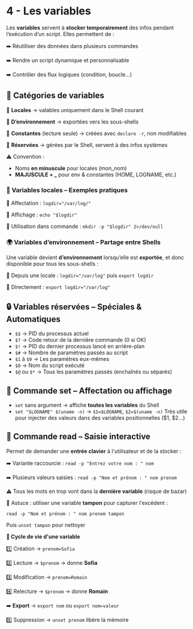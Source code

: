 # 4 - Les variables

Les **variables** servent à **stocker temporairement** des infos pendant l’exécution d’un script. Elles permettent de :

➡️ Réutiliser des données dans plusieurs commandes

➡️ Rendre un script dynamique et personnalisable

➡️ Contrôler des flux logiques (condition, boucle…)



## **🧩 Catégories de variables**

🔹 **Locales** → valables uniquement dans le Shell courant

🔹 **D’environnement** → exportées vers les sous-shells

🔹 **Constantes** (lecture seule) → créées avec `declare -r`, non modifiables

🔹 **Réservées** → gérées par le Shell, servent à des infos systèmes

⚠️ Convention :
- Noms **en minuscule** pour locales (mon_nom) 
- **MAJUSCULE + _** pour env & constantes (HOME, LOGNAME, etc.)



### **📂 Variables locales – Exemples pratiques**

🧷 Affectation : `logdir="/var/log/"`

📢 Affichage : `echo "$logdir"`

📁 Utilisation dans commande : `mkdir -p "$logdir" 2>/dev/null`



### 🌍 **Variables d’environnement – Partage entre Shells**

Une variable devient **d’environnement** lorsqu’elle est **exportée**, et donc disponible pour tous les sous-shells :

🔸 Depuis une locale : `logdir="/var/log"` puis `export logdir`

🔸 Directement : `export logdir="/var/log"`

## **🔒 Variables réservées – Spéciales & Automatiques**

- `$$` → PID du processus actuel
- `$?` → Code retour de la dernière commande (0 si OK)
- `$!` → PID du dernier processus lancé en arrière-plan
- `$#` → Nombre de paramètres passés au script
- `$1` à `$9` → Les paramètres eux-mêmes
- `$0` → Nom du script exécuté
- `$@` ou `$*` → Tous les paramètres passés (enchaînés ou séparés)

## **🧰 Commande set – Affectation ou affichage**

- `set` sans argument → affiche **toutes les variables** du Shell
- `set "$LOGNAME" $(uname -n)` → `$1=$LOGNAME`, `$2=$(uname -n)`
  Très utile pour injecter des valeurs dans des variables positionnelles ($1, $2…)



## **🎤 Commande read – Saisie interactive**

Permet de demander une **entrée clavier** à l'utilisateur et de la stocker :

➡️ Variante raccourcie : `read -p "Entrez votre nom : " nom`

➡️ Plusieurs valeurs saisies : `read -p "Nom et prénom : " nom prenom`

⚠️ Tous les mots en trop vont dans la **dernière variable** (risque de bazar)

🔄 Astuce : utiliser une variable **tampon** pour capturer l'excédent :

`read -p "Nom et prénom : " nom prenom tampon`

Puis `unset tampon` pour nettoyer

**🔁 Cycle de vie d'une variable**

1️⃣ Création → `prenom=Sofia`

2️⃣ Lecture → `$prenom` → donne **Sofia**

3️⃣ Modification → `prenom=Romain`

4️⃣ Relecture → `$prenom` → donne **Romain**

➡️ **Export** → `export nom` ou `export nom=valeur`

5️⃣ Suppression → `unset prenom` libère la mémoire
